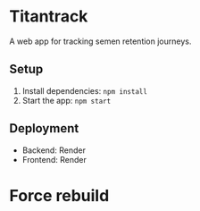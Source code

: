 # Titantrack

A web app for tracking semen retention journeys.

## Setup

1. Install dependencies: `npm install`
2. Start the app: `npm start`

## Deployment

- Backend: Render
- Frontend: Render
# Force rebuild
